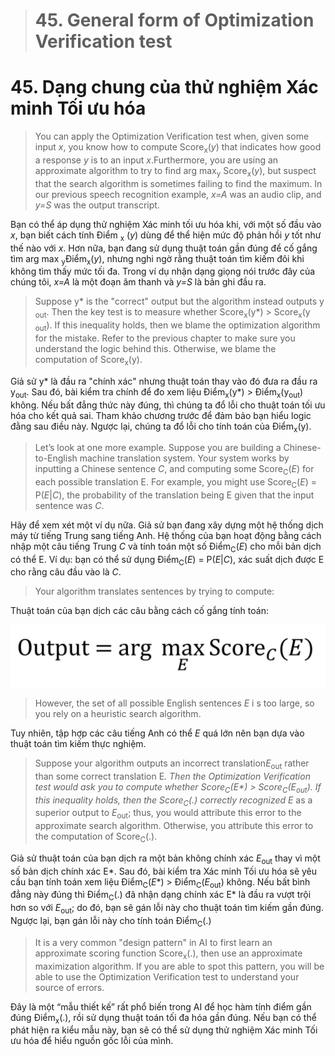 > # 45. General form of Optimization Verification test

 # 45. Dạng chung của thử nghiệm Xác minh Tối ưu hóa


> You can apply the Optimization Verification test when, given some input ​*x​*, you know how to compute Score​<sub>x</sub>​(*y​*) that indicates how good a response ​*y​* is to an input ​*x*.​ Furthermore, you are using an approximate algorithm to try to find arg max​<sub>y</sub>​ Score​<sub>x</sub>​(*y​*), but suspect that the search algorithm is sometimes failing to find the maximum. In our previous speech recognition example, ​*x=A​* was an audio clip, and ​*y=S​* was the output transcript.

Bạn có thể áp dụng thử nghiệm Xác minh tối ưu hóa khi, với một số đầu vào *x*, bạn biết cách tính Điểm <sub>x</sub> (*y*) dùng để thể hiện mức độ phản hồi *y* tốt như thế nào với *x*. Hơn nữa, bạn đang sử dụng thuật toán gần đúng để cố gắng tìm arg max <sub>y</sub>Điểm<sub>x</sub>(*y*), nhưng nghi ngờ rằng thuật toán tìm kiếm đôi khi không tìm thấy mức tối đa. Trong ví dụ nhận dạng giọng nói trước đây của chúng tôi, *x=A* là một đoạn âm thanh và *y=S* là bản ghi đầu ra.


> Suppose y* is the "correct" output but the algorithm instead outputs y​<sub>out</sub>​. Then the key test is to measure whether Score​<sub>x</sub>​(y*) > Score​<sub>x</sub>​(y​<sub>out</sub>). If this inequality holds, then we blame the optimization algorithm for the mistake. Refer to the previous chapter to make sure you understand the logic behind this. Otherwise, we blame the computation of Score​<sub>x</sub>​(y).

Giả sử y* là đầu ra "chính xác" nhưng thuật toán thay vào đó đưa ra đầu ra y<sub>out</sub>. Sau đó, bài kiểm tra chính để đo xem liệu Điểm<sub>x</sub>(y*) > Điểm<sub>x</sub>(y<sub>out</sub>) không. Nếu bất đẳng thức này đúng, thì chúng ta đổ lỗi cho thuật toán tối ưu hóa cho kết quả sai. Tham khảo chương trước để đảm bảo bạn hiểu logic đằng sau điều này. Ngược lại, chúng ta đổ lỗi cho tính toán của Điểm<sub>x</sub>(y).

> Let’s look at one more example. Suppose you are building a Chinese-to-English machine translation system. Your system works by inputting a Chinese sentence ​*C*,​ and computing some Score​<sub>C</sub>​(​*E*)​ for each possible translation ​E.​ For example, you might use Score​<sub>C</sub>​(​*E*)​ = P(*E*|*C*), the probability of the translation being E given that the input sentence was ​*C*.

Hãy để xem xét một ví dụ nữa. Giả sử bạn đang xây dựng một hệ thống dịch máy từ tiếng Trung sang tiếng Anh. Hệ thống của bạn hoạt động bằng cách nhập một câu tiếng Trung *C* và tính toán một số Điểm<sub>C</sub>(*E*) cho mỗi bản dịch có thể E. Ví dụ: bạn có thể sử dụng Điểm<sub>C</sub>(*E*) = P(*E*|*C*), xác suất dịch được E cho rằng câu đầu vào là *C*.

> Your algorithm translates sentences by trying to compute:

Thuật toán của bạn dịch các câu bằng cách cố gắng tính toán:

![img](../imgs/C45_01.png)

> However, the set of all possible English sentences ​*E* i​ s too large, so you rely on a heuristic search algorithm.

Tuy nhiên, tập hợp các câu tiếng Anh có thể *E* quá lớn nên bạn dựa vào thuật toán tìm kiếm thực nghiệm.

> Suppose your algorithm outputs an incorrect translation ​*E​*<sub>out</sub>​ rather than some correct translation ​E​*. Then the Optimization Verification test would ask you to compute whether Score​<sub>C</sub>​(*E**) > Score​<sub>C</sub>​(*E*<sub>out</sub>). If this inequality holds, then the Score​<sub>C</sub>​(.) correctly recognized E* as a superior output to *E​*<sub>out</sub>​; thus, you would attribute this error to the approximate search algorithm. Otherwise, you attribute this error to the computation of Score​<sub>C</sub>​(.).

Giả sử thuật toán của bạn dịch ra một bản không chính xác *E*<sub>out</sub> thay vì một số bản dịch chính xác E*. Sau đó, bài kiểm tra Xác minh Tối ưu hóa sẽ yêu cầu bạn tính toán xem liệu Điểm<sub>C</sub>(*E**) > Điểm<sub>C</sub>(*E*<sub>out</sub>) không. Nếu bất bình đẳng này đúng thì Điểm<sub>C</sub>(.) đã nhận dạng chính xác E* là đầu ra vượt trội hơn so với *E*<sub>out</sub>; do đó, bạn sẽ gán lỗi này cho thuật toán tìm kiếm gần đúng. Ngược lại, bạn gán lỗi này cho tính toán Điểm<sub>C</sub>(.)

> It is a very common "design pattern" in AI to first learn an approximate scoring function Score​<sub>x</sub>​(.), then use an approximate maximization algorithm. If you are able to spot this pattern, you will be able to use the Optimization Verification test to understand your source of errors.

Đây là một “mẫu thiết kế” rất phổ biến trong AI để học hàm tính điểm gần đúng Điểm<sub>x</sub>(.), rồi sử dụng thuật toán tối đa hóa gần đúng. Nếu bạn có thể phát hiện ra kiểu mẫu này, bạn sẽ có thể sử dụng thử nghiệm Xác minh Tối ưu hóa để hiểu nguồn gốc lỗi của mình.
